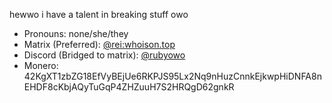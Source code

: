 hewwo i have a talent in breaking stuff owo

- Pronouns: none/she/they
- Matrix (Preferred): [@rei:whoison.top](https://matrix.to/#/@rei:whoison.top)
- Discord (Bridged to matrix): [@rubyowo](https://discord.com/users/787592668242640907)
- Monero: 42KgXT1zbZG18EfVyBEjUe6RKPJS95Lx2Nq9nHuzCnnkEjkwpHiDNFA8nEHDF8cKbjAQyTuGqP4ZHZuuH7S2HRQgD62gnkR
